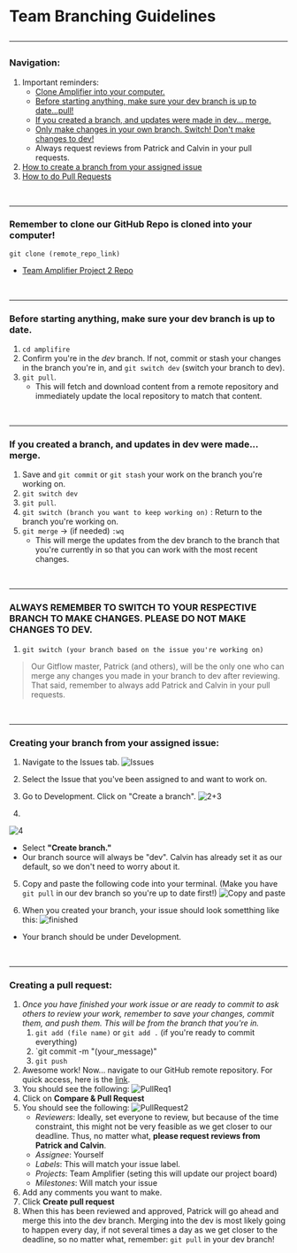 # Team Branching Guidelines <hr>

### Navigation:
1. Important reminders:
    - [Clone Amplifier into your computer.](#remember-to-clone-our-github-repo-is-cloned-into-your-computer) 
    - [Before starting anything, make sure your dev branch is up to date...pull!](#before-starting-anything-make-sure-your-dev-branch-is-up-to-date)
    - [If you created a branch, and updates were made in dev... merge.](#if-you-created-a-branch-and-updates-in-dev-were-made-merge)
    - [Only make changes in your own branch. Switch! Don't make changes to dev!](#always-remember-to-switch-to-your-respective-branch-to-make-changes-please-do-not-make-changes-to-dev)
    - Always request reviews from Patrick and Calvin in your pull requests.
2. [How to create a branch from your assigned issue](#creating-your-branch-from-your-assigned-issue)
3. [How to do Pull Requests](#creating-a-pull-request)


<br>
<hr>

### Remember to clone our GitHub Repo is cloned into your computer! 
`git clone (remote_repo_link)` 
- [Team Amplifier Project 2 Repo](https://github.com/FullSol/amplifire)
<br>
<hr>

### Before starting anything, make sure your dev branch is up to date. 
1. `cd amplifire`
2. Confirm you're in the _dev_ branch. If not, commit or stash your changes in the branch you're in, and `git switch dev` (switch your branch to dev).
3. `git pull`.
    - This will fetch and download content from a remote repository and immediately update the local repository to match that content.
<br>
<hr>

### If you created a branch, and updates in dev were made... merge. 
1. Save and `git commit` or `git stash` your work on the branch you're working on.
2. `git switch dev`
3. `git pull`.
4. `git switch (branch you want to keep working on)` : Return to the branch you're working on. 
5. `git merge` -> (if needed) `:wq`
    - This will merge the updates from the dev branch to the branch that you're currently in so that you can work with the most recent changes. 
<br>
<hr>

### ALWAYS REMEMBER TO SWITCH TO YOUR RESPECTIVE BRANCH TO MAKE CHANGES. PLEASE DO NOT MAKE CHANGES TO DEV. 
1. `git switch (your branch based on the issue you're working on)`

>Our Gitflow master, Patrick (and others), will be the only one who can merge any changes you made in your branch to dev after reviewing. That said, remember to always add Patrick and Calvin in your pull requests. 
<br>
<hr>


### Creating your branch from your assigned issue:
1. Navigate to the Issues tab.
![Issues](./images/Issues.png)

2. Select the Issue that you've been assigned to and want to work on.

3. Go to Development. Click on "Create a branch".
![2+3](./images/Go%20to%20Development.png)

4.
![4](./images/Create_branch_for_issue.png)  
- Select **"Create branch."**  
- Our branch source will always be "dev". Calvin has already set it as our default, so we don't need to worry about it. 

5. Copy and paste the following code into your terminal. (Make you have `git pull` in our dev branch so you're up to date first!) 
![Copy and paste](./images/Screen%20Shot%202022-05-20%20at%2006.32.55.png)

6. When you created your branch, your issue should look sometthing like this: 
![finished](./images/Finished%20creating%20branch.png)
- Your branch should be under Development.
<br>
<hr>


### Creating a pull request: 
1. _Once you have finished your work issue or are ready to commit to ask others to review your work, remember to save your changes, commit them, and push them. This will be from the branch that you're in._
    1. `git add (file name)` or `git add .` (if you're ready to commit everything)
    2. `git commit -m "(your_message)"
    3. `git push`
2. Awesome work! Now... navigate to our GitHub remote repository. For quick access, here is the [link](https://github.com/FullSol/amplifire).
3. You should see the following:
![PullReq1](./images/PullRequest_1.png)
4. Click on **Compare & Pull Request**
5. You should see the following:
![PullRequest2](./images/PullRequest_2.png)
    - *Reviewers*: Ideally, set everyone to review, but because of the time constraint, this might not be very feasible as we get closer to our deadline. Thus, no matter what, **please request reviews from Patrick and Calvin**.
    - *Assignee*:  Yourself
    - *Labels*: This will match your issue label.
    - *Projects*: Team Amplifier (seting this will update our project board)
    - *Milestones*: Will match your issue
6. Add any comments you want to make.
7. Click **Create pull request**
8. When this has been reviewed and approved, Patrick will go ahead and merge this into the dev branch. Merging into the dev is most likely going to happen every day, if not several times a day as we get closer to the deadline, so no matter what, remember: `git pull` in your dev branch!



